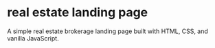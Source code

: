 # real estate landing page
A simple real estate brokerage landing page built with HTML, CSS, and vanilla JavaScript.
